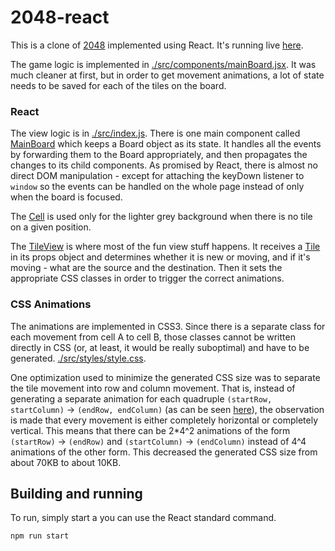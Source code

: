 # 2048-react

This is a clone of [2048](http://gabrielecirulli.github.io/2048/) implemented using React. It's running live [here]().

The game logic is implemented in [./src/components/mainBoard.jsx](). It was much cleaner at first, but in order to get movement animations, a lot of state needs to be saved for each of the tiles on the board.

### React

The view logic is in [./src/index.js](). There is one main component called [MainBoard]() which keeps a Board object as its state. It handles all the events by forwarding them to the Board appropriately, and then propagates the changes to its child components. As promised by React, there is almost no direct DOM manipulation - except for attaching the keyDown listener to `window` so the events can be handled on the whole page instead of only when the board is focused.

The [Cell]() is used only for the lighter grey background when there is no tile on a given position.

The [TileView]() is where most of the fun view stuff happens. It receives a [Tile]() in its props object and determines whether it is new or moving, and if it's moving - what are the source and the destination. Then it sets the appropriate CSS classes in order to trigger the correct animations.

### CSS Animations

The animations are implemented in CSS3. Since there is a separate class for each movement from cell A to cell B, those classes cannot be written directly in CSS (or, at least, it would be really suboptimal) and have to be generated. [./src/styles/style.css]().

One optimization used to minimize the generated CSS size was to separate the tile movement into row and column movement. That is, instead of generating a separate animation for each quadruple `(startRow, startColumn)` -> `(endRow, endColumn)` (as can be seen [here]()), the observation is made that every movement is either completely horizontal or completely vertical. This means that there can be 2\*4^2 animations of the form `(startRow)` -> `(endRow)` and `(startColumn)` -> `(endColumn)` instead of 4^4 animations of the other form. This decreased the generated CSS size from about 70KB to about 10KB.

## Building and running

To run, simply start a you can use the React standard command.

    npm run start
